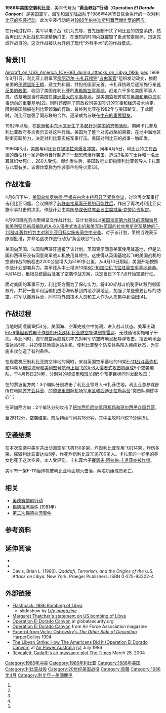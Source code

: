 **1986年美国空袭利比亚**，美军代号为 **“黄金峡谷”行动**（**Operation *El Dorado
Canyon***）是[美国空军](../Page/美国空军.md "wikilink")，[海军和](https://zh.wikipedia.org/wiki/美国海军 "wikilink")[海军陆战队于](../Page/美国海军陆战队.md "wikilink")1986年4月15日联合执行的一次对[利比亚的空袭行动](../Page/利比亚.md "wikilink")。此次空袭行动是对[1986年柏林迪斯科舞厅爆炸案的回应](https://zh.wikipedia.org/wiki/1986年柏林迪斯科舞厅爆炸案 "wikilink")。

在行动过程中，美军以电子战飞机为先导，首先压制干扰了利比亚的防空系统，然后再出动大批战机实施精确打击，在很短的时间内就摧毁了重点预定目标，迅速完成作战目的。这次作战被认为开创了现代“外科手术”式的作战模式。

## 背景\[1\]

[Aircraft_on_USS_America_(CV-66)_during_attacks_on_Libya_1986.jpeg](https://zh.wikipedia.org/wiki/File:Aircraft_on_USS_America_\(CV-66\)_during_attacks_on_Libya_1986.jpeg "fig:Aircraft_on_USS_America_(CV-66)_during_attacks_on_Libya_1986.jpeg")
1969年8月1日，利比亚上尉军官[穆阿迈尔·卡扎菲领导](../Page/穆阿迈尔·卡扎菲.md "wikilink")“[自由军官](../Page/自由軍官.md "wikilink")”组织发动政变，推翻亲美的[伊德里斯王朝](https://zh.wikipedia.org/wiki/伊德里斯王朝 "wikilink")，建立共和国，并担任国家元首。卡扎菲执政后逐渐施行亲[苏反美的政策](../Page/苏联.md "wikilink")，收回了美国在利比亚的[惠勒斯空军基地](https://zh.wikipedia.org/wiki/惠勒斯空军基地 "wikilink")，赶走六千多名美国军事人员。该基地是当时美国在[非洲最大的军事基地](../Page/非洲.md "wikilink")，是美国监视苏联在[黑海和](../Page/黑海.md "wikilink")[地中海军事动向的重要基地](../Page/地中海.md "wikilink")\[2\]。同时还废除了前政权同美国签订的军事和经济技术协定，限制美国舰船在利比亚领海的行动，最终利比亚在1982年与美国断交。于此同时，利比亚加强了同苏联的合作，逐渐成为苏联在[中东的重要盟友](../Page/中东.md "wikilink")。

1982年以后，在[欧洲和](../Page/欧洲.md "wikilink")[中东地区发生了多起针对美国的恐怖活动](../Page/中东.md "wikilink")。期间卡扎菲及利比亚政府多次表示支持这种行动。美国为了整个对苏战略的需要，在地中海地区制衡苏联势力，决定对利比亚实施军事打击。美国对利比亚的战事一触即发。

1986年3月，美国与利比亚在[锡德拉湾爆发](https://zh.wikipedia.org/wiki/锡德拉湾 "wikilink")[冲突](https://zh.wikipedia.org/wiki/1986年锡德拉湾海战 "wikilink")。同年4月5日，利比亚特工在[西德的](../Page/西德.md "wikilink")[西柏林一家](../Page/西柏林.md "wikilink")[迪斯科舞厅制造了一起恐怖爆炸袭击](../Page/迪斯科.md "wikilink")，造成3名美军士兵和一名土耳其妇女死亡，260人受伤。爆炸发生后，美国政府立即指责利比亚领导人卡扎菲与此案有关。该爆炸案称为空袭事件的导火索\[3\]。

## 作战准备

4月6日下午，[美国总统](../Page/美国总统.md "wikilink")[罗纳德·里根在](../Page/罗纳德·里根.md "wikilink")[白宫主持召开了紧急会议](https://zh.wikipedia.org/wiki/白宫 "wikilink")，讨论再次军事打击利比亚问题。会议排除了[苏联直接军事干预的可能性后](../Page/苏联.md "wikilink")，作出了再次对利比亚实施军事打击的决策，作战计划由美国[参谋长联席会议主席](https://zh.wikipedia.org/wiki/参谋长联席会议主席 "wikilink")[威廉·克劳负责拟定](https://zh.wikipedia.org/wiki/威廉·克劳 "wikilink")。

4月9日晚克劳向里根呈交作战计划。该计划提出以[美国海军](https://zh.wikipedia.org/wiki/美国海军 "wikilink")[第六舰队的](../Page/第六艦隊_\(美國海軍\).md "wikilink")[珊瑚海号和](../Page/珊瑚海號航空母艦.md "wikilink")[美利堅号航母编队的](../Page/美利坚号航空母舰.md "wikilink")[A-6入侵者式攻击机和美军驻](https://zh.wikipedia.org/wiki/A-6入侵者式攻击机 "wikilink")[英国的](https://zh.wikipedia.org/wiki/英国 "wikilink")[拉肯希斯空军基地的](https://zh.wikipedia.org/wiki/拉肯希斯空军基地 "wikilink")[F-111战斗轰炸机为主对利比亚目标实施夜间空中突袭](../Page/F-111戰鬥轟炸機.md "wikilink")。对于该计划，里根当晚表示原则批准，并命名这次作战行动为“黄金峡谷”行动。

美国向英国、法国和西班牙通报了该计划。英国表示同意美军使用其基地，但是法国和西班牙没有同意美军战斗机使用其领空。这使得从英国基地起飞的美国战机的空袭作战的航程由2200公里增大为5180多公里。从4月10日期起，美国开始按照作战计划部署兵力。美军还从本土增派10架[KC-10加油机飞往驻英空军基地待命](https://zh.wikipedia.org/wiki/KC-10加油机 "wikilink")。4月14日，里根总统最后批准了空袭作战方案，决定当日下午7点开始空袭行动。

面对美国的军事压力，利比亚方面为了保存实力，将400架战斗机秘密转移到邻国苏丹，并将一些军用运输机由沿海转移到内地沙漠地区，加强了某些重要目标的防空，将军队撤离兵营，同时将外国技术人员和工人作为人质集中到油田\[4\]。

## 作战过程

当地时间凌晨1时54分，美国海、空军完成空中协调，进入战斗状态。美军出动[EA-6徘徊者式电子作战机开始对利比亚防空导弹制导雷达](https://zh.wikipedia.org/wiki/EA-6徘徊者式电子作战机 "wikilink")、无线通讯实施电子干扰。与此同时，海军航空兵舰载机率先对利军防空阵地发起导弹攻击。摧毁利地面雷达站5座，并迫使其他雷达站关机，使利比亚整个防空体系陷入瘫痪状态，为实施主攻创造了有利条件。

在舰载机压制利比亚防空阵地的同时，来自英国空军基地的16架[F-111战斗轰炸机和](../Page/F-111戰鬥轟炸機.md "wikilink")14架从[珊瑚海号和](../Page/珊瑚海號航空母艦.md "wikilink")[美利堅号航母上起飞的](../Page/美利坚号航空母舰.md "wikilink")[A-6入侵者式攻击机组成](https://zh.wikipedia.org/wiki/A-6入侵者式攻击机 "wikilink")5个空袭编队，于4月15日2时整，分别对[的黎波里和](../Page/的黎波里.md "wikilink")[班加西](../Page/班加西.md "wikilink")5个预定目标同时发起攻击：

在的黎波里方向：3个编队分别攻击了利比亚领导人卡扎菲住地，利比亚总参谋部所在地[阿齐齐亚兵营](../Page/阿齐齐亚兵营.md "wikilink")、[的黎波里国际机场军用区和西迪比拉勒兵营](../Page/的黎波里国际机场.md "wikilink")“突击队训练中心”；

在班加西方向：2个编队分别攻击了[班加西贝尼纳军用机场和班加西民众国兵营](https://zh.wikipedia.org/wiki/班加西贝尼纳军用机场 "wikilink")。

至2时12分，空袭结束。前后持续时间共18分钟，其中主攻时间仅11分钟\[5\]。

## 空袭结果

在本次空袭中美军共出动海空军飞机150多架，炸毁利比亚军用飞机14架，炸伤多架，摧毁利比亚雷达站5座，炸死炸伤利比亚军民700多人。卡扎菲的一岁半的养女也死于这次空袭，本人受轻伤。卡扎菲六子[賽義夫·阿拉伯·卡達菲亦被炸傷](https://zh.wikipedia.org/wiki/賽義夫·阿拉伯·卡達菲 "wikilink")。

美军有一架F-111轰炸机被利比亚地面炮火击落，两名机组成员死亡。

## 相关

  - [奥德赛黎明行动](../Page/奥德赛黎明行动.md "wikilink")
  - [锡德拉湾事件 (1981年)](../Page/锡德拉湾事件_\(1981年\).md "wikilink")
  - [第二次锡德拉湾事件](../Page/第二次錫德拉灣事件.md "wikilink")

## 参考资料

## 延伸阅读

  -
  -
  - Davis, Brian L. (1990). *Qaddafi, Terrorism, and the Origins of the
    U.S. Attack on Libya*. New York. Praeger Publishers. ISBN
    0-275-93302-4

## 外部链接

  - [Flashback: 1986 Bombing of
    Libya](http://www.life.com/gallery/58111/flashback-1986-bombing-of-libya#index/0)
    - slideshow by *[Life
    magazine](https://zh.wikipedia.org/wiki/Life_magazine "wikilink")*
  - [Margaret Thatcher's statement on US bombing of
    Libya](http://www.margaretthatcher.org/speeches/displaydocument.asp?docid=106363)
  - [Operation El Dorado
    Canyon](http://www.globalsecurity.org/military/ops/el_dorado_canyon.htm)
    at globalsecurity.org
  - [Operation El Dorado
    Canyon](https://web.archive.org/web/20051214141502/http://www.afa.org/magazine/March1999/0399canyon.asp)
    from Air Force Association magazine
  - [Excerpt from Victor Ostrovsky's *The Other Side of
    Deception*](http://ariwatch.com/OurAlly/Libya.htm)
    [HarperCollins](https://zh.wikipedia.org/wiki/HarperCollins "wikilink")
    1994
  - [The Libyan Strike: How The Americans Did It (Operation El Dorado
    Canyon)](http://www.ausairpower.net/Eldorado-Canyon.html) at [Air
    Power Australia](http://www.ausairpower.net)
    [(c)](https://zh.wikipedia.org/wiki/\(c\) "wikilink") July 1986
  - [Revealed: Gadaffi's air massacre
    plot](http://www.timesonline.co.uk/tol/news/world/article1052614.ece)
    [The Times](https://zh.wikipedia.org/wiki/The_Times "wikilink")
    March 28, 2004

[Category:1986年冲突](https://zh.wikipedia.org/wiki/Category:1986年冲突 "wikilink")
[Category:1986年利比亚](https://zh.wikipedia.org/wiki/Category:1986年利比亚 "wikilink")
[Category:1986年美国](https://zh.wikipedia.org/wiki/Category:1986年美国 "wikilink")
[Category:利比亚战役](https://zh.wikipedia.org/wiki/Category:利比亚战役 "wikilink")
[Category:20世纪美国战役](https://zh.wikipedia.org/wiki/Category:20世纪美国战役 "wikilink")
[Category:空襲](https://zh.wikipedia.org/wiki/Category:空襲 "wikilink")
[Category:1986年4月](https://zh.wikipedia.org/wiki/Category:1986年4月 "wikilink")
[Category:利比亞－美國關係](https://zh.wikipedia.org/wiki/Category:利比亞－美國關係 "wikilink")

1.
2.

3.

4.

5.